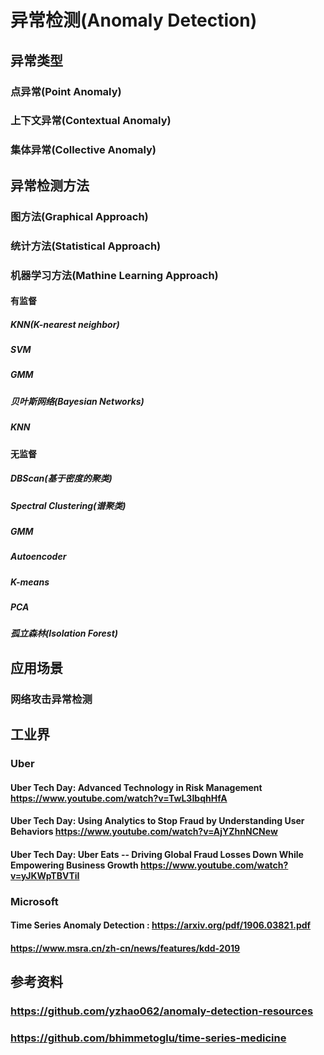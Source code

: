 # 异常检测(Anomaly Detection)
## 异常类型
### 点异常(Point Anomaly)
### 上下文异常(Contextual Anomaly)
### 集体异常(Collective Anomaly)

## 异常检测方法
### 图方法(Graphical Approach)
### 统计方法(Statistical Approach)
### 机器学习方法(Mathine Learning Approach)
#### 有监督
##### KNN(K-nearest neighbor)
##### SVM
##### GMM
##### 贝叶斯网络(Bayesian Networks)
##### KNN
#### 无监督
##### DBScan(基于密度的聚类)
##### Spectral Clustering(谱聚类)
##### GMM
##### Autoencoder
##### K-means
##### PCA
##### 孤立森林(Isolation Forest)

## 应用场景
### 网络攻击异常检测


## 工业界
### Uber
#### Uber Tech Day: Advanced Technology in Risk Management https://www.youtube.com/watch?v=TwL3IbqhHfA
#### Uber Tech Day: Using Analytics to Stop Fraud by Understanding User Behaviors https://www.youtube.com/watch?v=AjYZhnNCNew
#### Uber Tech Day: Uber Eats -- Driving Global Fraud Losses Down While Empowering Business Growth https://www.youtube.com/watch?v=yJKWpTBVTiI

### Microsoft
#### Time Series Anomaly Detection : https://arxiv.org/pdf/1906.03821.pdf
#### https://www.msra.cn/zh-cn/news/features/kdd-2019

## 参考资料
### https://github.com/yzhao062/anomaly-detection-resources
### https://github.com/bhimmetoglu/time-series-medicine
